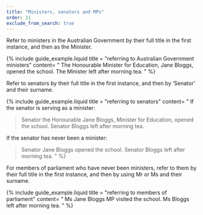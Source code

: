 ```yaml
---
title: "Ministers, senators and MPs"
order: 11
exclude_from_search: true
---
```


Refer to ministers in the Australian Government by their full title in the first instance, and then as the Minister.

{% include guide_example.liquid
  title = "referring to Australian Government ministers"
  content= "
The Honourable Minister for Education, Jane Bloggs, opened the school. The Minister left after morning tea.
"
%}

Refer to senators by their full title in the first instance, and then by ‘Senator’ and their surname.

{% include guide_example.liquid
  title = "referring to senators"
  content= "
If the senator is serving as a minister:

> Senator the Honourable Jane Bloggs, Minister for Education, opened the school. Senator Bloggs left after morning tea.

If the senator has never been a minister:

> Senator Jane Bloggs opened the school. Senator Bloggs left after morning tea.
"
%}

For members of parliament who have never been ministers, refer to them by their full title in the first instance, and then by using Mr or Ms and their surname.

{% include guide_example.liquid
  title = "referring to members of parliament"
  content= "
Ms Jane Bloggs MP visited the school. Ms Bloggs left after morning tea.
"
%}
